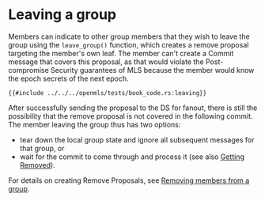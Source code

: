 # Leaving a group

Members can indicate to other group members that they wish to leave the group using the `leave_group()` function, which creates a remove proposal targeting the member's own leaf. The member can't create a Commit message that covers this proposal, as that would violate the Post-compromise Security guarantees of MLS because the member would know the epoch secrets of the next epoch.

```rust,no_run,noplayground
{{#include ../../../openmls/tests/book_code.rs:leaving}}
```

After successfully sending the proposal to the DS for fanout, there is still the possibility that the remove proposal is not covered in the following commit. The member leaving the group thus has two options:

- tear down the local group state and ignore all subsequent messages for that group, or
- wait for the commit to come through and process it (see also [Getting Removed](remove_members.md#getting-removed-from-a-group)).

For details on creating Remove Proposals, see [Removing members from a group](remove_members.md).
